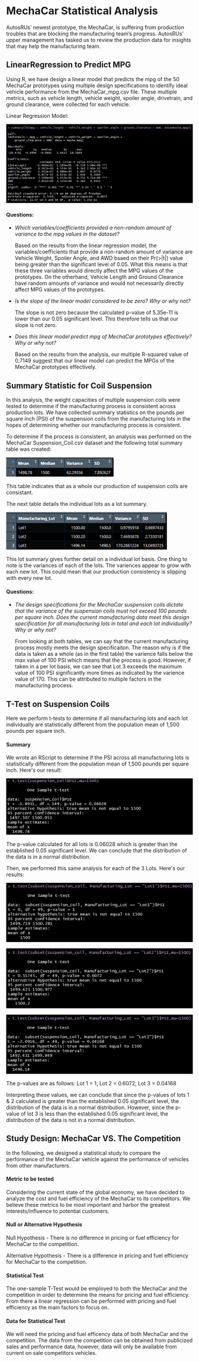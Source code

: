# MechaCar Statistical Analysis
AutosRUs’ newest prototype, the MechaCar, is suffering from production troubles that are blocking the manufacturing team’s progress. AutosRUs’ upper management has tasked us to review the production data for insights that may help the manufacturing team.

## LinearRegression to Predict MPG

Using R, we have design a linear model that predicts the mpg of the 50 MechaCar prototypes using multiple design specifications to identify ideal vehicle performance from the MechaCar_mpg.csv file. These multiple metrics, such as vehicle length, vehicle weight, spoiler angle, drivetrain, and ground clearance, were collected for each vehicle.

Linear Regression Model:

![Linear Regression](Linear_Regression_Model_Summary.png "Summary")

#### Questions:

* *Which variables/coefficients provided a non-random amount of variance to the mpg values in the dataset?*

  Based on the results from the linear regression model, the variables/coefficients that provide a non-random amount of  variance are Vehicle Weight, Spoiler Angle, and AWD bsaed on their Pr(>|t|) value being greater than the significant level of 0.05. What this means is that these three variables would directly affect the MPG values of the prototypes. On the otherhand, Vehicle Length and Ground Clearance have random amounts of variance and would not necessarily directly affect MPG values of the prototypes.
  
* *Is the slope of the linear model considered to be zero? Why or why not?*

  The slope is not zero because the calculated p-value of 5.35e-11 is lower than our 0.05 significant level. This therefore tells us that our slope is not zero. 

* *Does this linear model predict mpg of MechaCar prototypes effectively? Why or why not?*

  Based on the results from the analysis, our multiple R-squared value of 0.7149 suggest that our linear model can predict the MPGs of the MechaCar prototypes effectively.

## Summary Statistic for Coil Suspension

In this analysis, the weight capacities of multiple suspension coils were tested to determine if the manufacturing process is consistent across production lots. We have collected summary statistics on the pounds per square inch (PSI) of the suspension coils from the manufacturing lots in the hopes of determining whether our manufacturing process is consistent.

To determine if the process is consistent, an analysis was performed on the MechaCar Suspension_Coil.csv dataset and the following total summary table was created:

![Total Summary](Total_Summary.png "Total Summary")

This table indicates that as a whole our production of suspension coils are consistant.

The next table details the individual lots as a lot summary.

![Lot Summary](Lot_Summary.png "Lot Summary")

This lot summary gives further detail on a individual lot basis. One thing to note is the variances of each of the lots. The variences appear to grow with each new lot. This could mean that our production consistency is slipping with every new lot.

#### Questions:

* *The design specifications for the MechaCar suspension coils dictate that the variance of the suspension coils must not exceed 100 pounds per square inch. Does the current manufacturing data meet this design specification for all manufacturing lots in total and each lot individually? Why or why not?*

  From looking at both tables, we can say that the current manufacturing process mostly meets the design specificaiton. The reason why is if the data is taken as a whole (as in the first table) the varience falls below the max value of 100 PSI which means that the process is good. However, if taken in a per lot basis, we can see that Lot 3 exceeds the maximum value of 100 PSI significantly more times as indicated by the varience value of 170. This can be attributed to multiple factors in the manufacturing process.

## T-Test on Suspension Coils

Here we perform t-tests to determine if all manufacturing lots and each lot individually are statistically different from the population mean of 1,500 pounds per square inch.

#### Summary

We wrote an RScript to determine if the PSI across all manufacturing lots is statistically different from the population mean of 1,500 pounds per square inch. Here's our result:

![T-Test All](T-Test_All.png "T-Test All")

The p-value calculated for all lots is 0.06028 which is greater than the established 0.05 significant level. We can conclude that the distribution of the data is in a normal distribution.

Then, we performed this same analysis for each of the 3 Lots. Here's our results:

![T-Test Lot1](T-Test_Lot1.png "T-Test Lot1")

![T-Test Lot2](T-Test_Lot2.png "T-Test Lot2")

![T-Test Lot3](T-Test_Lot3.png "T-Test Lot3")

The p-values are as follows:
Lot 1 = 1, Lot 2 = 0.6072, Lot 3 = 0.04168

Interpreting these values, we can conclude that since the p-values of lots 1 & 2 calculated is greater than the established 0.05 significant level, the distribution of the data is in a normal distribution. However, since the p-value of lot 3 is less than the established 0.05 significant level, the distribution of the data is not in a normal distribution.

## Study Design: MechaCar VS. The Competition

In the following, we designed a statistical study to compare the performance of the MechaCar vehicle against the performance of vehicles from other manufacturers.

#### Metric to be tested

Considering the current state of the global economy, we have decided to analyze the cost and fuel efficiency of the MechaCar to its competitors. We believe these metrics to be most important and harbor the greatest interests/influence to potential customers.

#### Null or Alternative Hypothesis

Null Hypothesis - There is no difference in pricing or fuel efficiency for MechaCar to the competition.

Alternative Hypothesis - There is a difference in pricing and fuel efficiency for MechaCar to the competition.

#### Statistical Test

The one-sample T-Test would be employed to both the MechaCar and the competition in order to determine the means for pricing and fuel efficiency. From there a linear regression can be performed with pricing and fuel efficiency as the main factors to focus on.

#### Data for Statistical Test

We will need the pricing and fuel efficency data of both MechaCar and the competition. The data from the competition can be obtained from publicized sales and performance data, however, data will only be available from current on sale competitors vehicles. 
